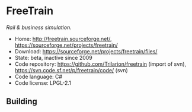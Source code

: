 # FreeTrain

_Rail & business simulation._

- Home: http://freetrain.sourceforge.net/, https://sourceforge.net/projects/freetrain/
- Download: https://sourceforge.net/projects/freetrain/files/
- State: beta, inactive since 2009
- Code repository: https://github.com/Trilarion/freetrain (import of svn), https://svn.code.sf.net/p/freetrain/code/ (svn)
- Code language: C#
- Code license: LPGL-2.1

## Building

